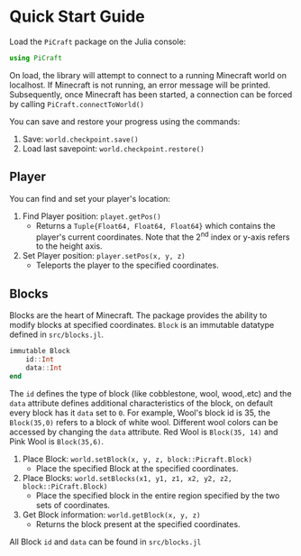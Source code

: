 # Quick Start Guide

Load the `PiCraft` package on the Julia console:
```julia
using PiCraft
```

On load, the library will attempt to connect to a running Minecraft world on localhost. If Minecraft is not running, an error message will be printed. Subsequently, once Minecraft has been started,  a connection can be forced by calling `PiCraft.connectToWorld()`

You can save and restore your progress using the commands:
1) Save: `world.checkpoint.save()`
2) Load last savepoint: `world.checkpoint.restore()`

## Player
You can find and set your player's location:
1) Find Player position: `playet.getPos()`
      * Returns a `Tuple{Float64, Float64, Float64}` which contains the player's current coordinates. Note that the 2<sup>nd</sup> index or y-axis refers to the height axis.
2) Set Player position: `player.setPos(x, y, z)`
      * Teleports the player to the specified coordinates.

## Blocks
Blocks are the heart of Minecraft. The package provides the ability to modify blocks at specified coordinates.
`Block` is an immutable datatype defined in `src/blocks.jl`.

```julia
immutable Block
    id::Int
    data::Int
end
```
The `id` defines the type of block (like cobblestone, wool, wood,.etc) and the `data` attribute defines additional characteristics of the block, on default every block has it `data` set to `0`. For example, Wool's block id is 35, the `Block(35,0)` refers to a block of white wool. Different wool colors can be accessed by changing the `data` attribute. Red Wool is `Block(35, 14)` and Pink Wool is `Block(35,6)`.

1) Place Block: `world.setBlock(x, y, z, block::Picraft.Block)`
    * Place the specified Block at the specified coordinates.
2) Place Blocks: `world.setBlocks(x1, y1, z1, x2, y2, z2, block::PiCraft.Block)`
    * Place the specified block in the entire region specified by the two sets of coordinates.
3) Get Block information: `world.getBlock(x, y, z)`
    * Returns the block present at the specified coordinates.

All Block `id` and `data` can be found in `src/blocks.jl`
